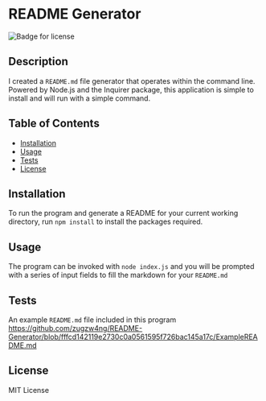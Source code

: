 # README Generator
![Badge for license](https://img.shields.io/github/license/zugzw4ng/readme-generator)

  ## Description 

I created a `README.md` file generator that operates within the command line. Powered by Node.js and the Inquirer package, this application is simple to install and will run with a simple command.


  ## Table of Contents
  * [Installation](#installation)
  * [Usage](#usage)
  * [Tests](#tests)
  * [License](#license)
  
  ## Installation
 
 To run the program and generate a README for your current working directory, run `npm install` to install the packages required.
  
  ## Usage 
  
The program can be invoked with `node index.js` and you will be prompted with a series of input fields to fill the markdown for your `README.md`  

  ## Tests
  
  An example `README.md` file included in this program
  https://github.com/zugzw4ng/README-Generator/blob/fffcd142119e2730c0a0561595f726bac145a17c/ExampleREADME.md
  
  ## License
  
  MIT License
